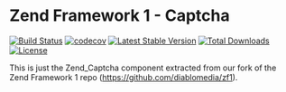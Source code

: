 Zend Framework 1 - Captcha
============================
[![Build Status](https://travis-ci.org/diablomedia/zf1-captcha.svg?branch=master)](https://travis-ci.org/diablomedia/zf1-captcha)
[![codecov](https://codecov.io/gh/diablomedia/zf1-captcha/branch/master/graph/badge.svg)](https://codecov.io/gh/diablomedia/zf1-captcha)
[![Latest Stable Version](https://poser.pugx.org/diablomedia/zendframework1-captcha/v/stable)](https://packagist.org/packages/diablomedia/zendframework1-captcha)
[![Total Downloads](https://poser.pugx.org/diablomedia/zendframework1-captcha/downloads)](https://packagist.org/packages/diablomedia/zendframework1-captcha)
[![License](https://poser.pugx.org/diablomedia/zendframework1-captcha/license)](https://packagist.org/packages/diablomedia/zendframework1-captcha)

This is just the Zend_Captcha component extracted from our fork of the Zend Framework 1 repo (https://github.com/diablomedia/zf1).

